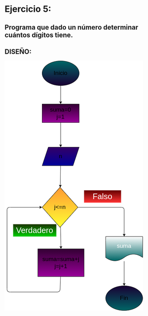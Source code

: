 # Ejercicio 5:

## Programa que dado un número determinar cuántos dígitos tiene.

## DISEÑO:

![Diagrama de flujo](diagrama.png "Diagrama de flujo")